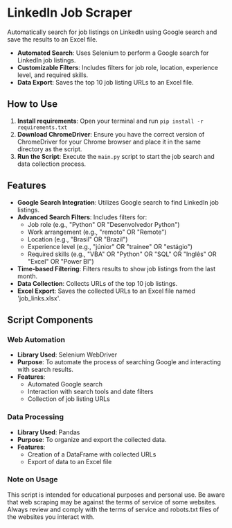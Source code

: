 # LinkedIn Job Scraper

Automatically search for job listings on LinkedIn using Google search and save the results to an Excel file.

- **Automated Search**: Uses Selenium to perform a Google search for LinkedIn job listings.
- **Customizable Filters**: Includes filters for job role, location, experience level, and required skills.
- **Data Export**: Saves the top 10 job listing URLs to an Excel file.

## How to Use

1. **Install requirements**: Open your terminal and run `pip install -r requirements.txt`
2. **Download ChromeDriver**: Ensure you have the correct version of ChromeDriver for your Chrome browser and place it in the same directory as the script.
3. **Run the Script**: Execute the `main.py` script to start the job search and data collection process.

## Features

- **Google Search Integration**: Utilizes Google search to find LinkedIn job listings.
- **Advanced Search Filters**: Includes filters for:
  - Job role (e.g., "Python" OR "Desenvolvedor Python")
  - Work arrangement (e.g., "remoto" OR "Remote")
  - Location (e.g., "Brasil" OR "Brazil")
  - Experience level (e.g., "júnior" OR "trainee" OR "estágio")
  - Required skills (e.g., "VBA" OR "Python" OR "SQL" OR "Inglês" OR "Excel" OR "Power BI")
- **Time-based Filtering**: Filters results to show job listings from the last month.
- **Data Collection**: Collects URLs of the top 10 job listings.
- **Excel Export**: Saves the collected URLs to an Excel file named 'job_links.xlsx'.

## Script Components

### Web Automation
- **Library Used**: Selenium WebDriver
- **Purpose**: To automate the process of searching Google and interacting with search results.
- **Features**:
  - Automated Google search
  - Interaction with search tools and date filters
  - Collection of job listing URLs

### Data Processing
- **Library Used**: Pandas
- **Purpose**: To organize and export the collected data.
- **Features**:
  - Creation of a DataFrame with collected URLs
  - Export of data to an Excel file

### Note on Usage
This script is intended for educational purposes and personal use. Be aware that web scraping may be against the terms of service of some websites. Always review and comply with the terms of service and robots.txt files of the websites you interact with.